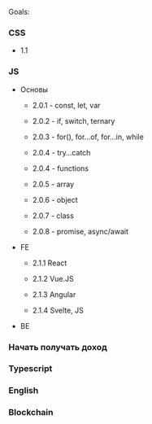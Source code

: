 Goals:

### CSS

- 1.1 

### JS
- Основы
  
  - 2.0.1 - const, let, var

  - 2.0.2 - if, switch, ternary

  - 2.0.3 - for(), for…of, for…in, while

  - 2.0.4 - try…catch

  - 2.0.4 - functions
      
  - 2.0.5 - array
      
  - 2.0.6 - object
      
  - 2.0.7 - class
      
  - 2.0.8 - promise, async/await

- FE
    
  - 2.1.1 React 
      
  - 2.1.2 Vue.JS
      
  - 2.1.3 Angular
      
  -  2.1.4 Svelte, JS
 
- BE


### Начать получать доход
### Typescript
### English
### Blockchain

